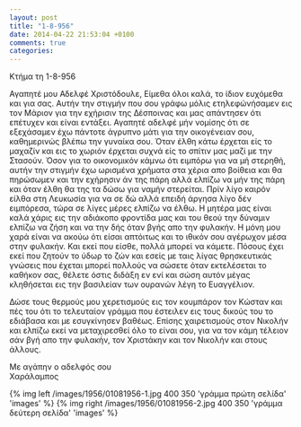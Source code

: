 ```yaml
---
layout: post
title: "1-8-956"
date: 2014-04-22 21:53:04 +0100
comments: true
categories:
---
```



Κτήμα τη 1-8-956

Αγαπητέ μου Αδελφέ Χριστόδουλε, Είμεθα όλοι καλά, το ίδιον ευχόμεθα και για σας. Αυτήν την στιγμήν που σου γράφω μόλις ετηλεφώνήσαμεν εις τον Μάριον για την εχήρισιν της Δέσποινας και μας απάντησεν ότι επέτυχεν και είναι εντάξει. Αγαπητέ αδελφέ μήν νομίσης ότι σε εξεχάσαμεν έχω πάντοτε άγρυπνο μάτι για την οικογένειαν σου, καθημερινώς βλέπω την γυναίκα σου. Όταν έλθη κάτω έρχεται είς το μαχαζίν και εις το χωριόν έρχεται συχνά είς το σπίτιν μας μαζί με την Στασούν. Όσον για το οικονομικόν κάμνω ότι ειμπόρω για να μή στερηθή, αυτήν την στιγμήν έχω ωρισμένα χρήματα στα χέρια απο βοίθεια και θα πηρώσωμεν και την εχήρησιν άν της πάρη αλλά ελπίζω να μήν της πάρη και όταν έλθη θα της τα δώσω για ναμήν στερείται. Πρίν λίγο καιρόν είλθα στη Λευκωσία για να σε δώ αλλά επειδή άργησα λίγο δέν ειμπόρεσα, τώρα σε λίγες μέρες ελπίζω να έλθω. Η μητέρα μας είναι καλά χάρις εις την αδιάκοπο φροντίδα μας και του θεού την δύναμιν ελπίζω να ζήση και να την δής όταν βγής απο την φυλακήν. Η μόνη μου χαρά είναι να ακούω ότι είσαι απτόιτως και το ιθικόν σου αγέρωχον μέσα στην φυλακήν. Και εκεί που είσθε, πολλά μπορεί να κάμετε. Πόσους έχει εκεί που ζητούν το ύδωρ το ζών και εσείς με ταις λίγας θρησκευτικάς γνώσεις που έχεται μπορεί πολλούς να σώσετε όταν εκτελέσεται το καθήκον σας, θέλετε όστις διδάξη εν ενί και σώση αυτόν μέγας κληθήσεται εις την βασιλείαν των ουρανών λέγη το Ευαγγέλιον.

Δώσε τους θερμούς μου χερετισμούς εις τον κουμπάρον τον Κώσταν και πές του ότι το τελευταίον γράμμα που έστειλεν εις τους δικούς του το εδιάβασα και με εσυγκίνησεν βαθέως. Επίσης χαιρετισμούς στον Νικολήν και ελπίζω εκεί να μεταχιρεσθεί όλο το είναι σου, για να τον κάμη τέλειον σάν βγή απο την φυλακήν, τον Χριστάκην και τον Νικολήν και στους άλλους.

Με αγάπην ο αδελφός σου<br/>
Χαράλαμπος

{% img left /images/1956/01081956-1.jpg 400 350 'γράμμα πρώτη σελίδα' 'images' %}
{% img right /images/1956/01081956-2.jpg 400 350 'γράμμα δεύτερη σελίδα' 'images' %}
